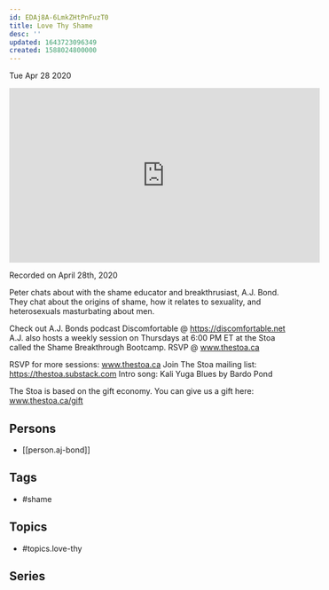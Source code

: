 ```yaml
---
id: EDAj8A-6LmkZHtPnFuzT0
title: Love Thy Shame
desc: ''
updated: 1643723096349
created: 1588024800000
---
```





Tue Apr 28 2020

<iframe width="560" height="315" src="https://www.youtube.com/embed/n--dM9V1EEw" title="Love Thy Shame w/ A.J.  Bond" frameborder="0" allow="accelerometer; autoplay; clipboard-write; encrypted-media; gyroscope; picture-in-picture" allowfullscreen ></iframe>

Recorded on April 28th, 2020

Peter chats about with the shame educator and breakthrusiast, A.J. Bond. They chat about the origins of shame, how it relates to sexuality, and heterosexuals masturbating about men.

Check out A.J. Bonds podcast Discomfortable @ https://discomfortable.net A.J. also hosts a weekly session on Thursdays at 6:00 PM ET at the Stoa called the Shame Breakthrough Bootcamp. RSVP @ www.thestoa.ca

RSVP for more sessions: www.thestoa.ca
Join The Stoa mailing list: https://thestoa.substack.com
Intro song: Kali Yuga Blues by Bardo Pond

The Stoa is based on the gift economy. You can give us a gift here: www.thestoa.ca/gift

## Persons

- [[person.aj-bond]]

## Tags

- #shame

## Topics

- #topics.love-thy

## Series



